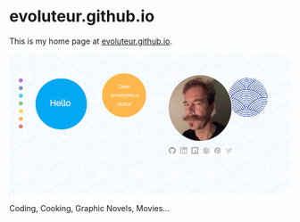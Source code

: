 # evoluteur.github.io

This is my home page at [evoluteur.github.io](http://evoluteur.github.io).

![Evoluteur](https://raw.githubusercontent.com/evoluteur/evoluteur.github.io/master/pix/evoluteur-web.gif)

Coding, Cooking, Graphic Novels, Movies...